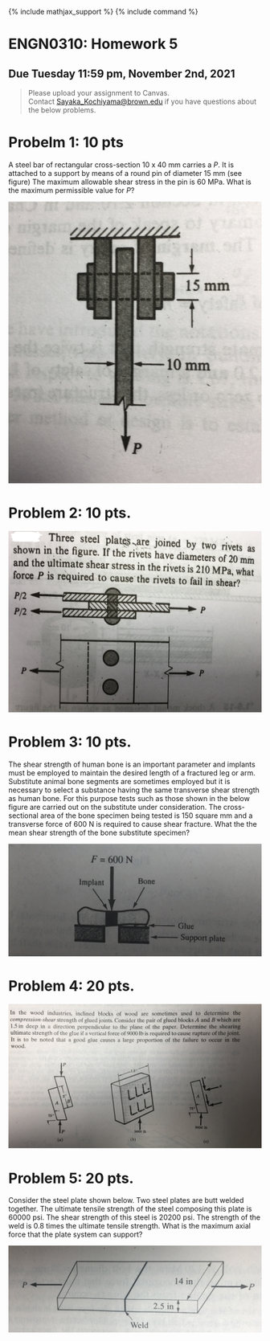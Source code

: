 {% include mathjax_support %}
{% include command %}



# ENGN0310: Homework 5
## Due Tuesday 11:59 pm, November 2nd, 2021




> Please upload your assignment to Canvas.<br/>
> Contact Sayaka_Kochiyama@brown.edu if you have questions about the below problems.   

# Probelm 1: 10 pts
 A steel bar of rectangular cross-section 10 x 40 mm carries a  $P$. It is attached to a support by means of a round pin of diameter 15 mm (see figure) The maximum allowable shear stress in the pin is 60 MPa. What is the maximum permissible value for $P$?

![](IMG_1415.JPG)

<!-- # Problem 2: 10
Reconsider the geometry given for Problem #1. However, let's ignore the pin this time, i.e., let us assume that the failure does not happen at the pin. The maximum allowable tensile stress for the bar is 120 MPa. What is the maximum permissible value of the for $P$


# Problem 3: 5
Reconsider the geometry given for Problem #1. As before, the maximum allowable shear stress in the pin is 60 MPa. and the  The maximum allowable tensile stress for the bar is 120 MPa. What is the maximum permissible value of the for $P$ -->
# Problem 2: 10 pts.
![](IMG_1416.JPG)


# Problem 3: 10 pts.

The shear strength of human bone is an important parameter and implants must be employed to maintain the desired length of a fractured leg or arm. Substitute animal bone segments are sometimes employed but it is necessary to select a substance having the same transverse shear strength as human bone. For this purpose tests such as those shown in the below figure  are carried out on the substitute under consideration. The cross-sectional area of the bone specimen being tested is 150 square mm and a transverse force of 600 N is required to cause shear fracture. What the the mean shear strength of the bone substitute specimen?

![](IMG_1417.JPG)

# Problem 4: 20 pts.
![](./IMG_1414.JPG)


# Problem 5: 20 pts.

Consider the steel plate shown below. Two steel plates are butt welded together. The ultimate tensile strength of the steel composing this plate is 60000 psi.  The shear strength of this steel is 20200 psi. The strength of the weld is 0.8 times the ultimate tensile strength. What is the maximum axial force that the plate system can support?

![](IMG_1420.JPG)

